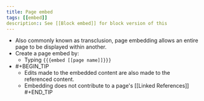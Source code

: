 ```yaml
---
title: Page embed
tags: [[embed]]
description:: See [[Block embed]] for block version of this
---
```


- Also commonly known as transclusion, page embedding allows an entire page to be displayed within another.
- Create a page embed by:
	- Typing `{{{embed [[page name]]}}}`
- #+BEGIN_TIP
  - Edits made to the embedded content are also made to the referenced content.
  - Embedding does not contribute to a page's [[Linked References]]
   #+END_TIP
